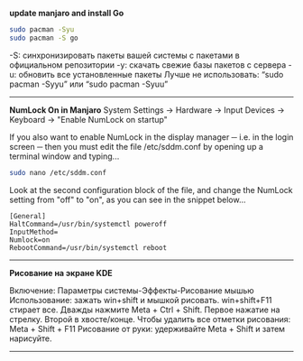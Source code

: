 **update manjaro and install Go**
```bash
sudo pacman -Syu
sudo pacman -S go
```

-S: синхронизировать пакеты вашей системы с пакетами в официальном репозитории
-y: скачать свежие базы пакетов с сервера
-u: обновить все установленные пакеты
Лучше не использовать: “sudo pacman -Syyu” или “sudo pacman -Syuu” 
***

**NumLock On in Manjaro**
System Settings → Hardware → Input Devices → Keyboard → "Enable NumLock on startup"

If you also want to enable NumLock in the display manager ─ i.e. in the login screen ─ then you must edit the file /etc/sddm.conf by opening up a terminal window and typing...
```bash
sudo nano /etc/sddm.conf
```
Look at the second configuration block of the file, and change the NumLock setting from "off" to "on", as you can see in the snippet below...

	[General]
	HaltCommand=/usr/bin/systemctl poweroff
	InputMethod=
	Numlock=on
	RebootCommand=/usr/bin/systemctl reboot
***
**Рисование на экране KDE**

Включение: Параметры системы-Эффекты-Рисование мышью
Использование: зажать win+shift и мышкой рисовать. win+shift+F11 стирает все. 
Дважды нажмите Meta + Ctrl + Shift. Первое нажатие на стрелку. Второй в хвосте/конце. Чтобы удалить все отметки рисования: Meta + Shift + F11 Рисование от руки: удерживайте Meta + Shift и затем нарисуйте.
***

